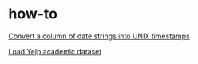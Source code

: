 how-to
======

[Convert a column of date strings into UNIX timestamps](convert_column_to_timestamp.py)

[Load Yelp academic dataset](load_yelp_dataset.py)
